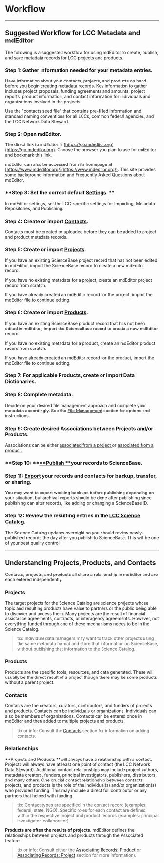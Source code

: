 # Workflow

---

## Suggested Workflow for LCC Metadata and mdEditor

The following is a suggested workflow for using mdEditor to create, publish, and save metadata records for LCC projects and products.

### **Step 1: Gather information needed for your metadata entries.**

Have information about your contacts, projects, and products on hand before you begin creating metadata records. Key information to gather includes project proposals, funding agreements and amounts, project reports, product information, and contact information for individuals and organizations involved in the projects.

Use the "contacts seed file" that contains pre-filled information and standard naming conventions for all LCCs, common federal agencies, and the LCC Network Data Steward.

### Step 2: Open mdEditor.

The direct link to mdEditor is [https://go.mdeditor.org](https://go.mdeditor.org). Choose the browser you plan to use for mdEditor and bookmark this link.

mdEditor can also be accessed from its homepage at [https://www.mdeditor.org/](https://www.mdeditor.org/). This site provides some background information and Frequently Asked Questions about mdEditor.

### **Step 3: Set the correct default **[**Settings**](/settings.md).** **

In mdEditor settings, set the LCC-specific settings for Importing, Metadata Repositories, and Publishing.

### **Step 4: Create or import **[**Contacts**](/contacts.md)**.**

Contacts must be created or uploaded before they can be added to project and product metadata records.

### **Step 5: Create or import **[**Projects**](/project-entry-guidance.md)**.**

If you have an existing ScienceBase project record that has not been edited in mdEditor, import the ScienceBase record to create a new mdEditor record.

If you have no existing metadata for a project, create an mdEditor project record from scratch.

If you have already created an mdEditor record for the project, import the mdEditor file to continue editing.

### **Step 6: Create or import **[**Products**](/product-entry-guidance.md)**.**

If you have an existing ScienceBase product record that has not been edited in mdEditor, import the ScienceBase record to create a new mdEditor record.

If you have no existing metadata for a product, create an mdEditor product record from scratch.

If you have already created an mdEditor record for the product, import the mdEditor file to continue editing.

### Step 7: For applicable Products, create or import Data Dictionaries.

### **Step 8: Complete metadata.**

Decide on your desired file management approach and complete your metadata accordingly. See the [File Management](https://cookmt.gitbooks.io/mdeditor-for-lccs/content/data-management/file-management.html "File Management") section for options and instructions.

### Step 9: **Create desired Associations between Projects and/or Products.**

Associations can be either [associated from a project ](/record/main/associating-records.md)or [associated from a product.](/product-entry-guidance/associating-records-products.md)

### **Step 10: **[**Publish **](/publish.md)**your records to ScienceBase.**

### **Step 11: **[**Export**](/data-management.md)** your records and contacts for backup, transfer, or sharing.**

You may want to export working backups before publishing depending on your situation, but archival exports should be done after publishing since publishing can alter records, like adding or changing a ScienceBase ID.

### Step 12: Review the resulting entries in the [LCC Science Catalog](https://lccnetwork.org/catalog).

The Science Catalog updates overnight so you should review newly-published records the day after you publish to ScienceBase. This will be one of your best quality control

---

## Understanding Projects, Products, and Contacts

Contacts, projects, and products all share a relationship in mdEditor and are each entered independently.

### Projects

The target projects for the Science Catalog are science projects whose topic and resulting products have value to partners or the public being able to discover and access them. Many projects are the result of financial assistance agreements, contracts, or interagency agreements. However, not everything funded through one of these mechanisms needs to be in the Science Catalog.

> tip: Individual data managers may want to track other projects using the same metadata format and store that information on ScienceBase, without publishing that information to the Science Catalog.

### Products

Products are the specific tools, resources, and data generated. These will usually be the direct result of a project though there may be some products without a parent project.

### **Contacts**

Contacts are the creators, curators, contributors, and funders of projects and products. Contacts can be individuals or organizations. Individuals can also be members of organizations. Contacts can be entered once in mdEditor and then added to multiple projects and products.

> tip or info: Consult the [Contacts](/contacts.md) section for information on adding contacts.

### Relationships

**Projects and Products **will always have a relationship with a contact. Projects will always have at least one point of contact \(the LCC Network Data Steward\). Additional contact relationships may include project authors, metadata creators, funders, principal investigators, publishers, distributors, and many others. One crucial contact relationship between contacts, projects, and products is the role of the individual\(s\) and/or organization\(s\) who provided funding. This may include a direct full contributor or any partners that helped with funding.

> tip: Contact types are specified in the contact record \(examples: federal, state, NGO\). Specific roles for each contact are defined within the respective project and product records \(examples: principal investigator, collaborator\).

**Products are often the results of projects**. mdEditor defines the relationships between projects and products through the Associated feature.

> tip or info: Consult either the [Associating Records: Product](/product-entry-guidance/associating-records-products.md) or [Associating Records: Project](/record/main/associating-records.md) section for more information\).



